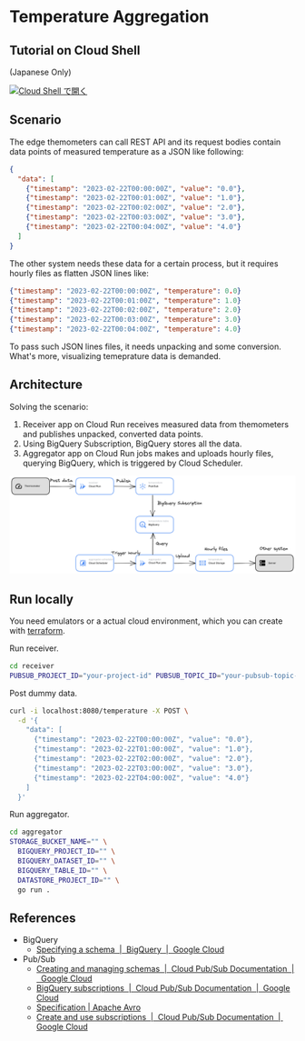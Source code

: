 # Temperature Aggregation

## Tutorial on Cloud Shell

(Japanese Only)

[![Cloud Shell で開く](https://gstatic.com/cloudssh/images/open-btn.svg)](https://shell.cloud.google.com/cloudshell/editor?cloudshell_git_repo=https%3A%2F%2Fgithub.com%2FShawnLabo%2Fgoogle-cloud-examples&cloudshell_git_branch=main&cloudshell_workspace=go%2Ftemperature-aggregation&cloudshell_tutorial=TUTORIAL.ja.md)


## Scenario

The edge themometers can call REST API and its request bodies contain data points of measured
temperature as a JSON like following:

```json
{
  "data": [
    {"timestamp": "2023-02-22T00:00:00Z", "value": "0.0"},
    {"timestamp": "2023-02-22T00:01:00Z", "value": "1.0"},
    {"timestamp": "2023-02-22T00:02:00Z", "value": "2.0"},
    {"timestamp": "2023-02-22T00:03:00Z", "value": "3.0"},
    {"timestamp": "2023-02-22T00:04:00Z", "value": "4.0"}
  ]
}
```

The other system needs these data for a certain process, but it requires hourly files as flatten
JSON lines like:

```json
{"timestamp": "2023-02-22T00:00:00Z", "temperature": 0.0}
{"timestamp": "2023-02-22T00:01:00Z", "temperature": 1.0}
{"timestamp": "2023-02-22T00:02:00Z", "temperature": 2.0}
{"timestamp": "2023-02-22T00:03:00Z", "temperature": 3.0}
{"timestamp": "2023-02-22T00:04:00Z", "temperature": 4.0}
```

To pass such JSON lines files, it needs unpacking and some conversion. What's more, visualizing
temeprature data is demanded.

## Architecture

Solving the scenario:

1. Receiver app on Cloud Run receives measured data from themometers and publishes unpacked, 
   converted data points.
2. Using BigQuery Subscription, BigQuery stores all the data.
3. Aggregator app on Cloud Run jobs makes and uploads hourly files, querying BigQuery, which is
   triggered by Cloud Scheduler.

![architecture](./architecture.png)

## Run locally

You need emulators or a actual cloud environment, which you can create with
[terraform](https://github.com/ShawnLabo/google-cloud-examples/tree/main/go/temperature-aggregation/terraform).

Run receiver.

```sh
cd receiver
PUBSUB_PROJECT_ID="your-project-id" PUBSUB_TOPIC_ID="your-pubsub-topic-id" go run .
```

Post dummy data.

```sh
curl -i localhost:8080/temperature -X POST \
  -d '{
    "data": [
      {"timestamp": "2023-02-22T00:00:00Z", "value": "0.0"},
      {"timestamp": "2023-02-22T01:00:00Z", "value": "1.0"},
      {"timestamp": "2023-02-22T02:00:00Z", "value": "2.0"},
      {"timestamp": "2023-02-22T03:00:00Z", "value": "3.0"},
      {"timestamp": "2023-02-22T04:00:00Z", "value": "4.0"}
    ]
  }'
```

Run aggregator.

```sh
cd aggregator
STORAGE_BUCKET_NAME="" \
  BIGQUERY_PROJECT_ID="" \
  BIGQUERY_DATASET_ID="" \
  BIGQUERY_TABLE_ID="" \
  DATASTORE_PROJECT_ID="" \
  go run .
```

## References

* BigQuery
  * [Specifying a schema  |  BigQuery  |  Google Cloud](https://cloud.google.com/bigquery/docs/schemas#specifying_a_json_schema_file)
* Pub/Sub
  * [Creating and managing schemas  |  Cloud Pub/Sub Documentation  |  Google Cloud](https://cloud.google.com/pubsub/docs/schemas)
  * [BigQuery subscriptions  |  Cloud Pub/Sub Documentation  |  Google Cloud](https://cloud.google.com/pubsub/docs/bigquery)
  * [Specification | Apache Avro](https://avro.apache.org/docs/1.11.1/specification/_print/#schema-declaration)
  * [Create and use subscriptions  |  Cloud Pub/Sub Documentation  |  Google Cloud](https://cloud.google.com/pubsub/docs/create-subscription#assign_bigquery_service_account)
